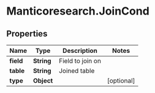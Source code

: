 # Manticoresearch.JoinCond

## Properties

Name | Type | Description | Notes
------------ | ------------- | ------------- | -------------
**field** | **String** | Field to join on | 
**table** | **String** | Joined table | 
**type** | **Object** |  | [optional] 


